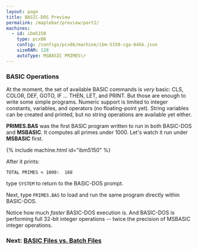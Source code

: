 ```yaml
---
layout: page
title: BASIC-DOS Preview
permalink: /maplebar/preview/part2/
machines:
  - id: ibm5150
    type: pcx86
    config: /configs/pcx86/machine/ibm-5150-cga-64kb.json
    sizeRAM: 128
    autoType: MSBASIC PRIMES\r
---
```


### BASIC Operations

At the moment, the set of available BASIC commands is *very* basic: CLS, COLOR,
DEF, GOTO, IF ... THEN, LET, and PRINT.  But those are enough to write some
simple programs.  Numeric support is limited to integer constants, variables,
and operators (no floating-point yet).  String variables can be created and
printed, but no string operations are available yet either.

**PRIMES.BAS** was the first BASIC program written to run in both BASIC-DOS and
**MSBASIC**.  It computes all primes under 1000.  Let's watch it run under
**MSBASIC** first.

{% include machine.html id="ibm5150" %}

After it prints:

    TOTAL PRIMES < 1000:  168

type `SYSTEM` to return to the BASIC-DOS prompt.

Next, type `PRIMES.BAS` to load and run the same program directly within
BASIC-DOS.

Notice how much *faster* BASIC-DOS execution is.  And BASIC-DOS is performing
full 32-bit integer operations -- twice the precision of MSBASIC integer
operations.

### Next: [BASIC Files vs. Batch Files](../part3/)
